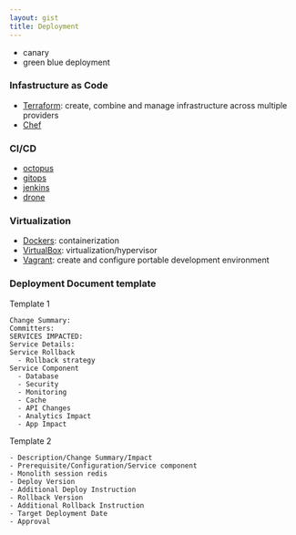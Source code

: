 ```yaml
---
layout: gist
title: Deployment
---
```


- canary
- green blue deployment

### Infastructure as Code

- [Terraform](/terraform.md): create, combine and manage infrastructure across multiple providers
- [Chef](/chef.md)

### CI/CD

- [octopus](https://octopus.com/)
- [gitops](https://www.weave.works/technologies/gitops/)
- [jenkins](https://jenkins.io/)
- [drone](https://drone.io/)

### Virtualization

- [Dockers](/docker.md): containerization
- [VirtualBox](https://www.virtualbox.org/): virtualization/hypervisor
- [Vagrant](/vagrant.md): create and configure portable development environment


### Deployment Document template

Template 1
```
Change Summary:
Committers:
SERVICES IMPACTED:
Service Details:
Service Rollback
  - Rollback strategy
Service Component
  - Database
  - Security
  - Monitoring
  - Cache
  - API Changes
  - Analytics Impact
  - App Impact
```

Template 2
```
- Description/Change Summary/Impact
- Prerequisite/Configuration/Service component
- Monolith session redis
- Deploy Version
- Additional Deploy Instruction
- Rollback Version
- Additional Rollback Instruction
- Target Deployment Date
- Approval 
```
